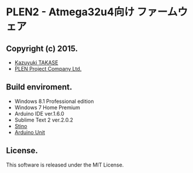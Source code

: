 ﻿PLEN2 - Atmega32u4向け ファームウェア
================================================================================
Copyright (c) 2015.
---
- [Kazuyuki TAKASE](https://github.com/Guvalif)
- [PLEN Project Company Ltd.](http://plen.jp)

Build enviroment.
---
- Windows 8.1 Professional edition
- Windows 7 Home Premium
- Arduino IDE ver.1.6.0
- Sublime Text 2 ver.2.0.2
- [Stino](https://github.com/Robot-Will/Stino)
- [Arduino Unit](https://github.com/mmurdoch/arduinounit)

License.
---
This software is released under the MIT License.